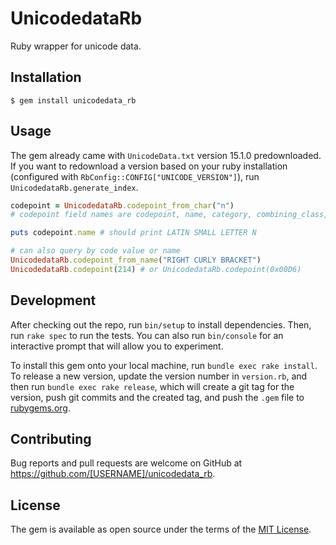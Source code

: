# UnicodedataRb

Ruby wrapper for unicode data.

## Installation

    $ gem install unicodedata_rb

## Usage

The gem already came with `UnicodeData.txt` version 15.1.0 predownloaded. If you want to redownload a version based on your ruby installation (configured with `RbConfig::CONFIG["UNICODE_VERSION"]`), run `UnicodedataRb.generate_index`.

```ruby
codepoint = UnicodedataRb.codepoint_from_char("n")
# codepoint field names are codepoint, name, category, combining_class, bidi_class, decomposition, digit_value, non_decimal_digit_value, numeric_value, bidi_mirrored, unicode1_name, iso_comment, simple_uppercase_map, simple_lowercase_map, simple_titlecase_map.

puts codepoint.name # should print LATIN SMALL LETTER N

# can also query by code value or name
UnicodedataRb.codepoint_from_name("RIGHT CURLY BRACKET")
UnicodedataRb.codepoint(214) # or UnicodedataRb.codepoint(0x00D6)
```

## Development

After checking out the repo, run `bin/setup` to install dependencies. Then, run `rake spec` to run the tests. You can also run `bin/console` for an interactive prompt that will allow you to experiment.

To install this gem onto your local machine, run `bundle exec rake install`. To release a new version, update the version number in `version.rb`, and then run `bundle exec rake release`, which will create a git tag for the version, push git commits and the created tag, and push the `.gem` file to [rubygems.org](https://rubygems.org).

## Contributing

Bug reports and pull requests are welcome on GitHub at https://github.com/[USERNAME]/unicodedata_rb.

## License

The gem is available as open source under the terms of the [MIT License](https://opensource.org/licenses/MIT).
